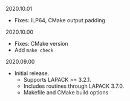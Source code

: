 2020.10.01
  - Fixes: ILP64, CMake output padding

2020.10.00
  - Fixes: CMake version
  - Add `make check`

2020.09.00
  - Initial release.
    - Supports LAPACK >= 3.2.1.
    - Includes routines through LAPACK 3.7.0.
    - Makefile and CMake build options
